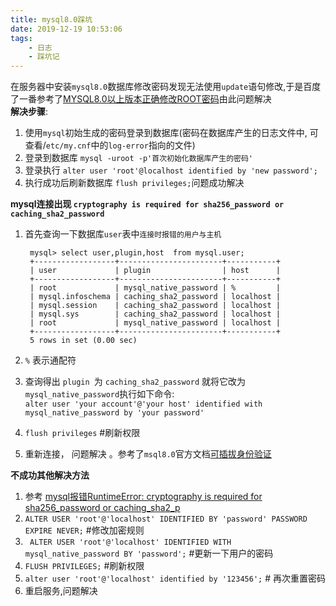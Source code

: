 ```yaml
---
title: mysql8.0踩坑
date: 2019-12-19 10:53:06
tags:
    - 日志
    - 踩坑记
---
```

在服务器中安装`mysql8.0`数据库修改密码发现无法使用`update`语句修改,于是百度了一番参考了[MYSQL8.0以上版本正确修改ROOT密码](https://blog.csdn.net/yi247630676/article/details/80352655)由此问题解决  
**解决步骤**:  
1. 使用`mysql`初始生成的密码登录到数据库(密码在数据库产生的日志文件中, 可查看/`etc/my.cnf`中的`log-error`指向的文件)  
2. 登录到数据库 `mysql -uroot -p'首次初始化数据库产生的密码'`  
3. 登录执行 `alter user 'root'@localhost identified by 'new password';` 
4. 执行成功后刷新数据库 `flush privileges;`问题成功解决  

**mysql连接出现 `cryptography is required for sha256_password or caching_sha2_password`**  
1. 首先查询一下数据库`user`表中`连接时报错的用户与主机`  

        mysql> select user,plugin,host  from mysql.user; 
        +------------------+-----------------------+-----------+  
        | user             | plugin                | host      |  
        +------------------+-----------------------+-----------+  
        | root             | mysql_native_password | %         |  
        | mysql.infoschema | caching_sha2_password | localhost |  
        | mysql.session    | caching_sha2_password | localhost |  
        | mysql.sys        | caching_sha2_password | localhost |  
        | root             | mysql_native_password | localhost |  
        +------------------+-----------------------+-----------+  
        5 rows in set (0.00 sec)  
3. `%` 表示通配符
2. 查询得出 `plugin `为 `caching_sha2_password` 就将它改为 `mysql_native_password`执行如下命令:  
     `alter user 'your account'@'your host' identified with mysql_native_password by 'your password'`
3. `flush privileges` #刷新权限
4. 重新连接， 问题解决 。参考了`msql8.0`官方文档[可插拔身份验证](https://dev.mysql.com/doc/refman/8.0/en/pluggable-authentication.html)

**不成功其他解决方法**  
1. 参考 [mysql报错RuntimeError: cryptography is required for sha256_password or caching_sha2_p](https://blog.csdn.net/p_xiaobai/article/details/85334875)
2. `ALTER USER 'root'@'localhost' IDENTIFIED BY 'password' PASSWORD EXPIRE NEVER;` #修改加密规则  
3. ` ALTER USER 'root'@'localhost' IDENTIFIED WITH mysql_native_password BY 'password';` #更新一下用户的密码 
4. `FLUSH PRIVILEGES;` #刷新权限
5. `alter user 'root'@'localhost' identified by '123456';`  # 再次重置密码
6. 重启服务,问题解决 